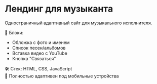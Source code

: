 # Лендинг для музыканта

Одностраничный адаптивный сайт для музыкального исполнителя.

🔹 Блоки:
- Обложка с фото и именем
- Список песен/альбомов
- Вставка видео с YouTube
- Кнопка "Связаться"

🛠️ Стек: HTML, CSS, JavaScript  
📱 Полностью адаптивен под мобильные устройства
